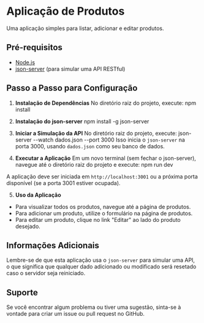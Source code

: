# Aplicação de Produtos

Uma aplicação simples para listar, adicionar e editar produtos.

## Pré-requisitos

- [Node.js](https://nodejs.org/en/)
- [json-server](https://www.npmjs.com/package/json-server) (para simular uma API RESTful)

## Passo a Passo para Configuração

1. **Instalação de Dependências**
   No diretório raiz do projeto, execute:
npm install

2. **Instalação do json-server**
npm install -g json-server

3. **Iniciar a Simulação da API**
No diretório raiz do projeto, execute:
json-server --watch dados.json --port 3000
Isso inicia o `json-server` na porta 3000, usando `dados.json` como seu banco de dados.

4. **Executar a Aplicação**
Em um novo terminal (sem fechar o json-server), navegue até o diretório raiz do projeto e execute:
npm run dev

A aplicação deve ser iniciada em `http://localhost:3001` ou a próxima porta disponível (se a porta 3001 estiver ocupada).

5. **Uso da Aplicação**
- Para visualizar todos os produtos, navegue até a página de produtos.
- Para adicionar um produto, utilize o formulário na página de produtos.
- Para editar um produto, clique no link "Editar" ao lado do produto desejado.

## Informações Adicionais

Lembre-se de que esta aplicação usa o `json-server` para simular uma API, o que significa que qualquer dado adicionado ou modificado será resetado caso o servidor seja reiniciado.

## Suporte

Se você encontrar algum problema ou tiver uma sugestão, sinta-se à vontade para criar um issue ou pull request no GitHub.
